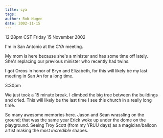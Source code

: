```yaml
---
title: cya
tags: 
author: Rob Nugen
date: 2002-11-15
---
```


<p class=date>12:28pm CST Friday 15 November 2002</p>

<p>I'm in San Antonio at the CYA meeting.</p>

<p>My mom is here because she's a minister and has some time off
lately.  She's replacing our previous minister who recently had
twins.</p>

<p>I got Oreos in honor of Bryn and Elizabeth, for this will likely be
my last meeting in San An for a long time.</p>

<p class=date>3:30pm</p>

<p>We just took a 15 minute break.  I climbed the big tree between the
buildings and cried.  This will likely be the last time I see this
church in a really long time.</p>

<p>So many awesome memories here.  Jason and Sean wrassling on the
ground; that was the same year Erick woke up under the dome on the
playground.  Seeing Troy Scott (from my YRUU days) as a
magician/balloon artist making the most <em>incredible</em> shapes.</p>
